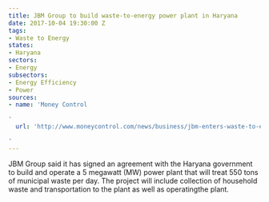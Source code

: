 ```yaml
---
title: JBM Group to build waste-to-energy power plant in Haryana
date: 2017-10-04 19:30:00 Z
tags:
- Waste to Energy
states:
- Haryana
sectors:
- Energy
subsectors:
- Energy Efficiency
- Power
sources:
- name: 'Money Control

'
  url: 'http://www.moneycontrol.com/news/business/jbm-enters-waste-to-energy-biz-signs-mou-with-haryana-govt-2398437.html

'
---
```


JBM Group said it has signed an agreement with the Haryana government to build and operate a 5 megawatt (MW) power plant that will treat 550 tons of municipal waste per day. The project will include collection of household waste and transportation to the plant as well as operatingthe plant.